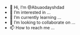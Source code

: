 - 👋 Hi, I’m @Abuaodayshdad
- 👀 I’m interested in ...
- 🌱 I’m currently learning ...
- 💞️ I’m looking to collaborate on ...
- 📫 How to reach me ...

<!---
Abuaodayshdad/Abuaodayshdad is a ✨ special ✨ repository because its `README.md` (this file) appears on your GitHub profile.
You can click the Preview link to take a look at your changes.
--->
